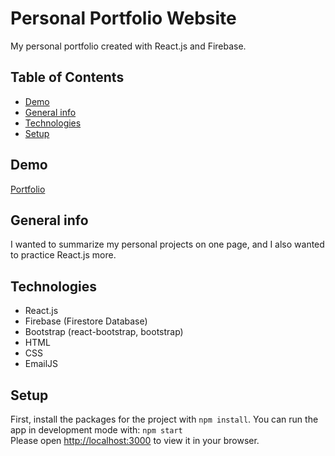# Personal Portfolio Website

My personal portfolio created with React.js and Firebase.

## Table of Contents

- [Demo](#demo)
- [General info](#general-info)
- [Technologies](#technologies)
- [Setup](#setup)

## Demo

[Portfolio](https://kurumialawrence.web.app/)

## General info

I wanted to summarize my personal projects on one page, and I also wanted to practice React.js more.

## Technologies

- React.js
- Firebase (Firestore Database)
- Bootstrap (react-bootstrap, bootstrap)
- HTML
- CSS
- EmailJS

## Setup

First, install the packages for the project with `npm install`.
You can run the app in development mode with: `npm start`  
Please open [http://localhost:3000](http://localhost:3000) to view it in your browser.

